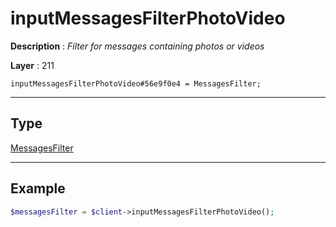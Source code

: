 # inputMessagesFilterPhotoVideo

**Description** : *Filter for messages containing photos or videos*

**Layer** : 211

```tl
inputMessagesFilterPhotoVideo#56e9f0e4 = MessagesFilter;
```

---

## Type

[MessagesFilter](type/MessagesFilter)

---

## Example

```php
$messagesFilter = $client->inputMessagesFilterPhotoVideo();
```